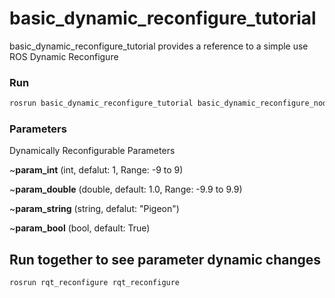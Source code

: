 # basic_dynamic_reconfigure_tutorial

basic_dynamic_reconfigure_tutorial provides a reference to a simple use ROS Dynamic Reconfigure

### Run

```bash
rosrun basic_dynamic_reconfigure_tutorial basic_dynamic_reconfigure_node
```

### Parameters
Dynamically Reconfigurable Parameters

~**param_int** (int, defalut: 1, Range: -9 to 9)

~**param_double** (double, default: 1.0, Range: -9.9 to 9.9)

~**param_string** (string, defalut: "Pigeon")

~**param_bool** (bool, default: True)


## Run together to see parameter dynamic changes
```bash
rosrun rqt_reconfigure rqt_reconfigure
```
